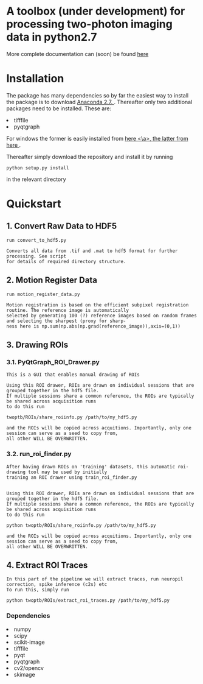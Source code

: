 # A toolbox (under development) for processing two-photon imaging data in python2.7

More complete documentation can (soon) be found <a href="https://yves-weissenberger.github.io/twoptb/">here </a>

# Installation

The package has many dependencies so by far the easiest way to install the package is to download <a href="https://www.anaconda.com/download/"> Anaconda 2.7. </a>. Thereafter only two additional packages need to be installed. These are:

<li> tifffile </li>
<li> pyqtgraph </li>

For windows the former is easily installed from <a href="https://www.lfd.uci.edu/~gohlke/pythonlibs/#tifffile"> here <\a>, the latter from <a href="http://www.pyqtgraph.org/"> here </a>.

Thereafter simply download the repository and install it by running

    python setup.py install 

in the relevant directory

# Quickstart

## 1. Convert Raw Data to HDF5 

    run convert_to_hdf5.py

    Converts all data from .tif and .mat to hdf5 format for further processing. See script 
    for details of required directory structure.

## 2. Motion Register Data

    run motion_register_data.py
    
    Motion registration is based on the efficient subpixel registration routine. The reference image is automatically
    selected by generating 100 (?) reference images based on random frames and selecting the sharpest (proxy for sharp-
    ness here is np.sum(np.abs(np.grad(reference_image)),axis=(0,1))

## 3. Drawing ROIs

### 3.1. PyQtGraph_ROI_Drawer.py
    This is a GUI that enables manual drawing of ROIs

    Using this ROI drawer, ROIs are drawn on individual sessions that are grouped together in the hdf5 file.
    If multiple sessions share a common reference, the ROIs are typically be shared across acquisition runs
    to do this run 

    twoptb/ROIs/share_roiinfo.py /path/to/my_hdf5.py

    and the ROIs will be copied across acquitions. Importantly, only one session can serve as a seed to copy from,
    all other WILL BE OVERWRITTEN. 

### 3.2. run_roi_finder.py
    After having drawn ROIs on 'training' datasets, this automatic roi-drawing tool may be used by initially 
    training an ROI drawer using train_roi_finder.py
    

    Using this ROI drawer, ROIs are drawn on individual sessions that are grouped together in the hdf5 file.
    If multiple sessions share a common reference, the ROIs are typically be shared across acquisition runs
    to do this run 

    python twoptb/ROIs/share_roiinfo.py /path/to/my_hdf5.py

    and the ROIs will be copied across acquitions. Importantly, only one session can serve as a seed to copy from,
    all other WILL BE OVERWRITTEN. 


## 4. Extract ROI Traces

    In this part of the pipeline we will extract traces, run neuropil correction, spike inference (c2s) etc
    To run this, simply run

    python twoptb/ROIs/extract_roi_traces.py /path/to/my_hdf5.py


<h3>Dependencies</h3>

<li>numpy </li>
<li>scipy </li>
<li>scikit-image </li>
<li> tifffile </li>
<li> pyqt </li>
<li> pyqtgraph </li>
<li> cv2/opencv </li>
<li> skimage</li>
